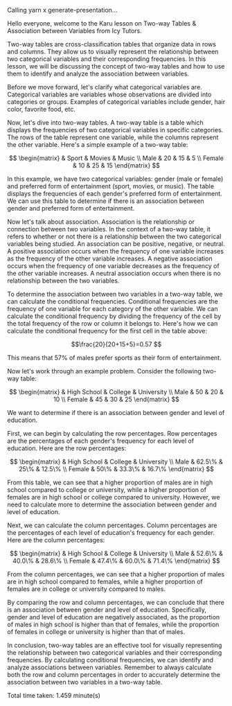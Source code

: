 
Calling yarn x generate-presentation...

Hello everyone, welcome to the Karu lesson on Two-way Tables & Association between Variables from Icy Tutors.

Two-way tables are cross-classification tables that organize data in rows and columns. They allow us to visually represent the relationship between two categorical variables and their corresponding frequencies. In this lesson, we will be discussing the concept of two-way tables and how to use them to identify and analyze the association between variables.

Before we move forward, let's clarify what categorical variables are. Categorical variables are variables whose observations are divided into categories or groups. Examples of categorical variables include gender, hair color, favorite food, etc.

Now, let's dive into two-way tables. A two-way table is a table which displays the frequencies of two categorical variables in specific categories. The rows of the table represent one variable, while the columns represent the other variable. Here's a simple example of a two-way table:

$$ \begin{matrix} & Sport & Movies & Music \\ Male & 20 & 15 & 5 \\ Female & 10 & 25 & 15 \end{matrix} $$ 

In this example, we have two categorical variables: gender (male or female) and preferred form of entertainment (sport, movies, or music). The table displays the frequencies of each gender's preferred form of entertainment. We can use this table to determine if there is an association between gender and preferred form of entertainment.

Now let's talk about association. Association is the relationship or connection between two variables. In the context of a two-way table, it refers to whether or not there is a relationship between the two categorical variables being studied. An association can be positive, negative, or neutral. A positive association occurs when the frequency of one variable increases as the frequency of the other variable increases. A negative association occurs when the frequency of one variable decreases as the frequency of the other variable increases. A neutral association occurs when there is no relationship between the two variables.

To determine the association between two variables in a two-way table, we can calculate the conditional frequencies. Conditional frequencies are the frequency of one variable for each category of the other variable. We can calculate the conditional frequency by dividing the frequency of the cell by the total frequency of the row or column it belongs to. Here's how we can calculate the conditional frequency for the first cell in the table above:

$$\frac{20}{20+15+5}=0.57 $$

This means that 57% of males prefer sports as their form of entertainment.

Now let's work through an example problem. Consider the following two-way table:

$$ \begin{matrix} & High School & College & University \\ Male & 50 & 20 & 10 \\ Female & 45 & 30 & 25 \end{matrix} $$ 

We want to determine if there is an association between gender and level of education.

First, we can begin by calculating the row percentages. Row percentages are the percentages of each gender's frequency for each level of education. Here are the row percentages:

$$ \begin{matrix} & High School & College & University \\ Male & 62.5\% & 25\% & 12.5\% \\ Female & 50\% & 33.3\% & 16.7\% \end{matrix} $$ 

From this table, we can see that a higher proportion of males are in high school compared to college or university, while a higher proportion of females are in high school or college compared to university. However, we need to calculate more to determine the association between gender and level of education. 

Next, we can calculate the column percentages. Column percentages are the percentages of each level of education's frequency for each gender. Here are the column percentages:

$$ \begin{matrix} & High School & College & University \\ Male & 52.6\% & 40.0\% & 28.6\% \\ Female & 47.4\% & 60.0\% & 71.4\% \end{matrix} $$ 

From the column percentages, we can see that a higher proportion of males are in high school compared to females, while a higher proportion of females are in college or university compared to males. 

By comparing the row and column percentages, we can conclude that there is an association between gender and level of education. Specifically, gender and level of education are negatively associated, as the proportion of males in high school is higher than that of females, while the proportion of females in college or university is higher than that of males.

In conclusion, two-way tables are an effective tool for visually representing the relationship between two categorical variables and their corresponding frequencies. By calculating conditional frequencies, we can identify and analyze associations between variables. Remember to always calculate both the row and column percentages in order to accurately determine the association between two variables in a two-way table.

Total time taken: 1.459 minute(s)

